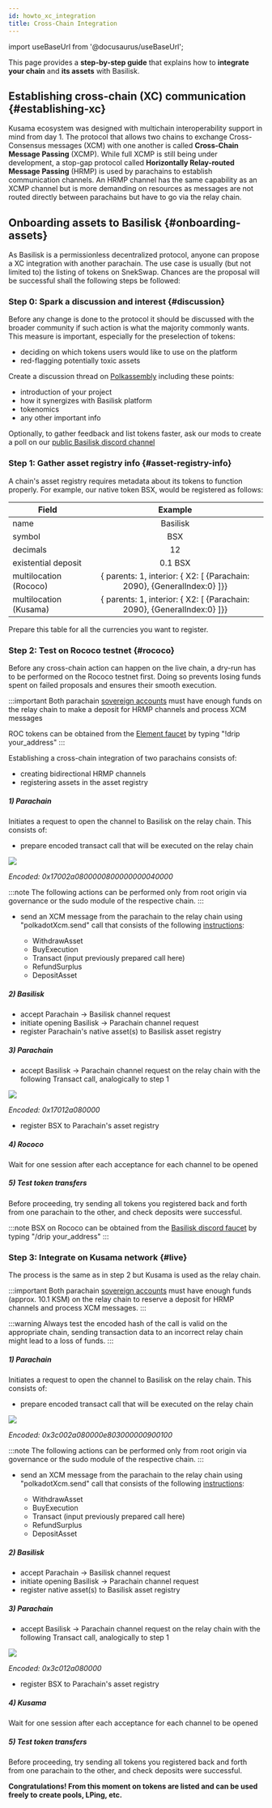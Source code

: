 ```yaml
---
id: howto_xc_integration
title: Cross-Chain Integration
---
```


import useBaseUrl from '@docusaurus/useBaseUrl';

This page provides a **step-by-step guide** that explains how to **integrate your chain** and **its assets** with Basilisk.

## Establishing cross-chain (XC) communication {#establishing-xc}
Kusama ecosystem was designed with multichain interoperability support in mind from day 1. The protocol that allows two chains to exchange Cross-Consensus messages (XCM) with one another is called **Cross-Chain Message Passing** (XCMP). While full XCMP is still being under development, a stop-gap protocol called **Horizontally Relay-routed Message Passing** (HRMP) is used by parachains to establish communication channels. An HRMP channel has the same capability as an XCMP channel but is more demanding on resources as messages are not routed directly between parachains but have to go via the relay chain.

## Onboarding assets to Basilisk {#onboarding-assets}
As Basilisk is a permissionless decentralized protocol, anyone can propose a XC integration with another parachain. The use case is usually (but not limited to) the listing of tokens on SnekSwap. Chances are the proposal will be successful shall the following steps be followed: 

### Step 0: Spark a discussion and interest {#discussion}
Before any change is done to the protocol it should be discussed with the broader community if such action is what the majority commonly wants. This measure is important, especially for the preselection of tokens:
* deciding on which tokens users would like to use on the platform
* red-flagging potentially toxic assets

Create a discussion thread on [Polkassembly](https://basilisk.polkassembly.io/post/create) including these points:
 - introduction of your project
 - how it synergizes with Basilisk platform
 - tokenomics
 - any other important info
 
Optionally, to gather feedback and list tokens faster, ask our mods to create a poll on our [public Basilisk discord channel](https://discord.gg/FYrDPeES)

### Step 1: Gather asset registry info {#asset-registry-info}
A chain's asset registry requires metadata about its tokens to function properly. For example, our native token BSX, would be registered as follows: 

|Field|Example|
|-------------|:-----------:|
|name|Basilisk|
|symbol|BSX|
|decimals |12|
|existential deposit |0.1 BSX|
|multilocation (Rococo)|{ parents: 1, interior: { X2: [ {Parachain: 2090}, {GeneralIndex:0} ]}}|
|multilocation (Kusama)|{ parents: 1, interior: { X2: [ {Parachain: 2090}, {GeneralIndex:0} ]}}|

Prepare this table for all the currencies you want to register.

### Step 2: Test on Rococo testnet {#rococo}
Before any cross-chain action can happen on the live chain, a dry-run has to be performed on the Rococo testnet first. Doing so prevents losing funds spent on failed proposals and ensures their smooth execution.

:::important
Both parachain [sovereign accounts](https://substrate.stackexchange.com/questions/1200/how-to-calculate-sovereignaccount-for-parachain/1210) must have enough funds on the relay chain to make a deposit for HRMP channels and process XCM messages

ROC tokens can be obtained from the [Element faucet](https://matrix.to/#/#rococo-faucet:matrix.org) by typing "!drip your_address"
:::

Establishing a cross-chain integration of two parachains consists of:
* creating bidirectional HRMP channels
* registering assets in the asset registry

##### 1) Parachain
Initiates a request to open the channel to Basilisk on the relay chain. This consists of:
- prepare encoded transact call that will be executed on the relay chain
<div style={{textAlign: 'center'}}>
  <img src={useBaseUrl('/img/howto_xc_integration/rococo_hrmp_init.png')} />
</div>

_Encoded: 0x17002a0800000800000000040000_

:::note
The following actions can be performed only from root origin via governance or the sudo module of the respective chain.
:::

- send an XCM message from the parachain to the relay chain using "polkadotXcm.send" call that consists of the following [instructions](https://github.com/paritytech/xcm-format):

  - WithdrawAsset
  - BuyExecution
  - Transact (input previously prepared call here)
  - RefundSurplus
  - DepositAsset

##### 2) Basilisk
 - accept Parachain &#8594; Basilisk channel request
 - initiate opening Basilisk &#8594; Parachain channel request
 - register Parachain's native asset(s) to Basilisk asset registry
##### 3) Parachain
 - accept Basilisk &#8594; Parachain channel request on the relay chain with the following Transact call, analogically to step 1
<div style={{textAlign: 'center'}}>
  <img src={useBaseUrl('/img/howto_xc_integration/hrmp_accept.png')} />
</div>

_Encoded: 0x17012a080000_
 - register BSX to Parachain's asset registry

##### 4) Rococo
Wait for one session after each acceptance for each channel to be opened
##### 5) Test token transfers
Before proceeding, try sending all tokens you registered back and forth from one parachain to the other, and check deposits were successful.

:::note
BSX on Rococo can be obtained from the [Basilisk discord faucet](https://discord.com/channels/844177080005951489/963084917284155452) by typing "/drip your_address"
:::

### Step 3: Integrate on Kusama network {#live}

The process is the same as in step 2 but Kusama is used as the relay chain.

:::important
Both parachain [sovereign accounts](https://substrate.stackexchange.com/questions/1200/how-to-calculate-sovereignaccount-for-parachain/1210) must have enough funds (approx. 10.1 KSM) on the relay chain to reserve a deposit for HRMP channels and process XCM messages.
:::

:::warning
Always test the encoded hash of the call is valid on the appropriate chain, sending transaction data to an incorrect relay chain might lead to a loss of funds. 
:::

##### 1) Parachain
Initiates a request to open the channel to Basilisk on the relay chain. This consists of:
- prepare encoded transact call that will be executed on the relay chain
<div style={{textAlign: 'center'}}>
  <img src={useBaseUrl('/img/howto_xc_integration/kusama_hrmp_init.png')} />
</div>

_Encoded: 0x3c002a080000e803000000900100_

:::note
The following actions can be performed only from root origin via governance or the sudo module of the respective chain.
:::

- send an XCM message from the parachain to the relay chain using "polkadotXcm.send" call that consists of the following [instructions](https://github.com/paritytech/xcm-format):

  - WithdrawAsset
  - BuyExecution
  - Transact (input previously prepared call here)
  - RefundSurplus
  - DepositAsset

##### 2) Basilisk
 - accept Parachain &#8594; Basilisk channel request
 - initiate opening Basilisk &#8594; Parachain channel request
 - register native asset(s) to Basilisk asset registry
##### 3) Parachain
 - accept Basilisk &#8594; Parachain channel request on the relay chain with the following Transact call, analogically to step 1
<div style={{textAlign: 'center'}}>
  <img src={useBaseUrl('/img/howto_xc_integration/hrmp_accept.png')} />
</div>

_Encoded: 0x3c012a080000_
 - register BSX to Parachain's asset registry

##### 4) Kusama
Wait for one session after each acceptance for each channel to be opened
##### 5) Test token transfers
Before proceeding, try sending all tokens you registered back and forth from one parachain to the other, and check deposits were successful.

__Congratulations! From this moment on tokens are listed and can be used freely to create pools, LPing, etc.__

